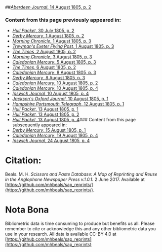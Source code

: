 ##[*Aberdeen Journal*, 14 August 1805, p. 2](https://mhbeals.github.io/sap_html/Aberdeen-Journal/Aberdeen-Journal-14-August-1805-p-2)

### Content from this page previously appeared in:
+ [*Hull Packet*, 30 July 1805, p. 2](https://mhbeals.github.io/sap_html/Hull-Packet/Hull-Packet-30-July-1805-p-2)
+ [*Derby Mercury*, 1 August 1805, p. 2](https://mhbeals.github.io/sap_html/Derby-Mercury/Derby-Mercury-1-August-1805-p-2)
+ [*Morning Chronicle*, 1 August 1805, p. 3](https://mhbeals.github.io/sap_html/Morning-Chronicle/Morning-Chronicle-1-August-1805-p-3)
+ [*Trewman's Exeter Flying Post*, 1 August 1805, p. 3](https://mhbeals.github.io/sap_html/Trewman's-Exeter-Flying-Post/Trewman's-Exeter-Flying-Post-1-August-1805-p-3)
+ [*The Times*, 2 August 1805, p. 2](https://mhbeals.github.io/sap_html/The-Times/The-Times-2-August-1805-p-2)
+ [*Morning Chronicle*, 3 August 1805, p. 3](https://mhbeals.github.io/sap_html/Morning-Chronicle/Morning-Chronicle-3-August-1805-p-3)
+ [*Caledonian Mercury*, 5 August 1805, p. 3](https://mhbeals.github.io/sap_html/Caledonian-Mercury/Caledonian-Mercury-5-August-1805-p-3)
+ [*The Times*, 6 August 1805, p. 2](https://mhbeals.github.io/sap_html/The-Times/The-Times-6-August-1805-p-2)
+ [*Caledonian Mercury*, 8 August 1805, p. 3](https://mhbeals.github.io/sap_html/Caledonian-Mercury/Caledonian-Mercury-8-August-1805-p-3)
+ [*Derby Mercury*, 8 August 1805, p. 3](https://mhbeals.github.io/sap_html/Derby-Mercury/Derby-Mercury-8-August-1805-p-3)
+ [*Caledonian Mercury*, 10 August 1805, p. 2](https://mhbeals.github.io/sap_html/Caledonian-Mercury/Caledonian-Mercury-10-August-1805-p-2)
+ [*Caledonian Mercury*, 10 August 1805, p. 4](https://mhbeals.github.io/sap_html/Caledonian-Mercury/Caledonian-Mercury-10-August-1805-p-4)
+ [*Ipswich Journal*, 10 August 1805, p. 4](https://mhbeals.github.io/sap_html/Ipswich-Journal/Ipswich-Journal-10-August-1805-p-4)
+ [*Jackson's Oxford Journal*, 10 August 1805, p. 1](https://mhbeals.github.io/sap_html/Jackson's-Oxford-Journal/Jackson's-Oxford-Journal-10-August-1805-p-1)
+ [*Hampshire Portsmouth Telegraph*, 12 August 1805, p. 1](https://mhbeals.github.io/sap_html/Hampshire-Portsmouth-Telegraph/Hampshire-Portsmouth-Telegraph-12-August-1805-p-1)
+ [*Hull Packet*, 13 August 1805, p. 1](https://mhbeals.github.io/sap_html/Hull-Packet/Hull-Packet-13-August-1805-p-1)
+ [*Hull Packet*, 13 August 1805, p. 2](https://mhbeals.github.io/sap_html/Hull-Packet/Hull-Packet-13-August-1805-p-2)
+ [*Hull Packet*, 13 August 1805, p. 4](https://mhbeals.github.io/sap_html/Hull-Packet/Hull-Packet-13-August-1805-p-4)### Content from this page subsequently appeared in:
+ [*Derby Mercury*, 15 August 1805, p. 1](https://mhbeals.github.io/sap_html/Derby-Mercury/Derby-Mercury-15-August-1805-p-1)
+ [*Caledonian Mercury*, 19 August 1805, p. 4](https://mhbeals.github.io/sap_html/Caledonian-Mercury/Caledonian-Mercury-19-August-1805-p-4)
+ [*Ipswich Journal*, 24 August 1805, p. 4](https://mhbeals.github.io/sap_html/Ipswich-Journal/Ipswich-Journal-24-August-1805-p-4)
                    
# Citation: 

Beals. M. H. *Scissors and Paste Database: A Map of Reprinting and Reuse in the Anglophone Newspaper Press v.1.0.1.* 2 June 2017. Available at [https://github.com/mhbeals/sap_reprints/](https://github.com/mhbeals/sap_reprints/). 
                    
# Nota Bona

Bibliometric data is time consuming to produce but benefits us all. Please remember to cite or acknowledge this and any other bibliometric data you use in your research. All data is available CC-BY 4.0 at [https://github.com/mhbeals/sap_reprints](https://github.com/mhbeals/sap_reprints)